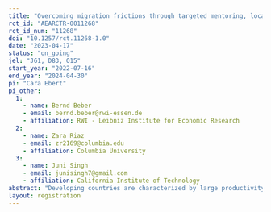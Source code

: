 ```yaml
---
title: "Overcoming migration frictions through targeted mentoring, local endorsement, and network interactions in Senegal"
rct_id: "AEARCTR-0011268"
rct_id_num: "11268"
doi: "10.1257/rct.11268-1.0"
date: "2023-04-17"
status: "on_going"
jel: "J61, D83, O15"
start_year: "2022-07-16"
end_year: "2024-04-30"
pi: "Cara Ebert"
pi_other:
  1:
    - name: Bernd Beber
    - email: bernd.beber@rwi-essen.de
    - affiliation: RWI - Leibniz Institute for Economic Research
  2:
    - name: Zara Riaz
    - email: zr2169@columbia.edu
    - affiliation: Columbia University
  3:
    - name: Juni Singh
    - email: junisingh7@gmail.com
    - affiliation: California Institute of Technology
abstract: "Developing countries are characterized by large productivity gaps between sectors and high specialization in agriculture in rural areas. Although domestic migration is common in these contexts, it is below levels that would equalize productivity gaps. In this project, we study the role of informational and social capital in home villages for migration decisions and outcomes. We test whether an intensive information treatment in form of two mentoring sessions leads to a change in migration perceptions, intent, behavior and experiences of the treated individual as well as untreated individuals in the village community. We use rich village-level network data to study information diffusion and spillovers in migration outcomes."
layout: registration
---
```


